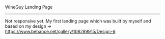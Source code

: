 WineGuy Landing Page

--------------------
Not responsive yet.
My first landing page which was built by myself and based on my design -> https://www.behance.net/gallery/108289915/Design-6